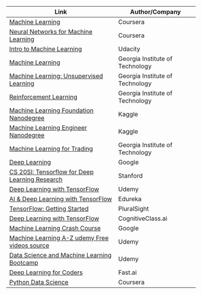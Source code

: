 Link | Author/Company
------------ | -------------
[Machine Learning](https://www.coursera.org/learn/machine-learning) | Coursera
[Neural Networks for Machine Learning](https://www.coursera.org/learn/neural-networks) | Coursera
[Intro to Machine Learning](https://in.udacity.com/course/intro-to-machine-learning--ud120) | Udacity
[Machine Learning](https://in.udacity.com/course/machine-learning--ud262) | Georgia Institute of Technology
[Machine Learning: Unsupervised Learning](https://in.udacity.com/course/machine-learning-unsupervised-learning--ud741) | Georgia Institute of Technology
[Reinforcement Learning](https://in.udacity.com/course/reinforcement-learning--ud600) | Georgia Institute of Technology
[Machine Learning Foundation Nanodegree](https://in.udacity.com/course/machine-learning-engineer-nanodegree--nd009-in-basic/) | Kaggle
[Machine Learning Engineer Nanodegree](https://in.udacity.com/course/machine-learning-engineer-nanodegree--nd009/) | Kaggle
[Machine Learning for Trading](https://in.udacity.com/course/machine-learning-for-trading--ud501/) | Georgia Institute of Technology
[Deep Learning](https://in.udacity.com/course/deep-learning--ud730/) | Google
[CS 20SI: Tensorflow for Deep Learning Research](https://web.stanford.edu/class/cs20si/) | Stanford
[Deep Learning with TensorFlow](https://www.udemy.com/deep-learning-with-tensorflow/) | Udemy
[AI & Deep Learning with TensorFlow](https://www.edureka.co/ai-deep-learning-with-tensorflow) | Edureka
[TensorFlow: Getting Started](https://www.pluralsight.com/courses/tensorflow-getting-started) | PluralSight
[Deep Learning with TensorFlow](https://cognitiveclass.ai/courses/deep-learning-tensorflow/) | CognitiveClass.ai
[Machine Learning Crash Course](https://developers.google.com/machine-learning/crash-course/) | Google
[Machine Learning A-Z udemy Free videos source](https://drive.google.com/uc?id=1M6RFPBK3EoBNOiIwEyE1RcK4t9PAoSfO&export=download) | Udemy
[Data Science and Machine Learning Bootcamp](https://www.udemy.com/course/python-for-data-science-and-machine-learning-bootcamp/)| Udemy
[Deep Learning for Coders](https://course18.fast.ai/ml)|Fast.ai
[Python Data Science](https://www.coursera.org/specializations/data-science-python)|Coursera